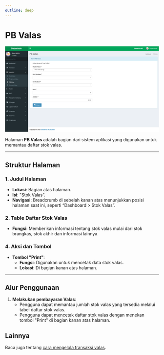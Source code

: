 ```yaml
---
outline: deep
---
```


# PB Valas

![PB Valas](../public/pb-valas.png)

Halaman **PB Valas** adalah bagian dari sistem aplikasi yang digunakan untuk memantau daftar stok valas.

---

## Struktur Halaman

### 1. **Judul Halaman**

- **Lokasi**: Bagian atas halaman.
- **Isi**: "Stok Valas”.
- **Navigasi**: Breadcrumb di sebelah kanan atas menunjukkan posisi halaman saat ini, seperti “Dashboard > Stok Valas”.

### 2. **Table Daftar Stok Valas**

- **Fungsi**: Memberikan informasi tentang stok valas mulai dari stok brangkas, stok akhir dan informasi lainnya.

### 4. **Aksi dan Tombol**

- **Tombol "Print"**:
  - **Fungsi**: Digunakan untuk mencetak data stok valas.
  - **Lokasi**: Di bagian kanan atas halaman.

---

## Alur Penggunaan

1. **Melakukan pembayaran Valas**:
   - Pengguna dapat memantau jumlah stok valas yang tersedia melalui tabel daftar stok valas.
   - Pengguna dapat mencetak daftar stok valas dengan menekan tombol "Print" di bagian kanan atas halaman.

## Lainnya

Baca juga tentang [cara mengelola transaksi valas](/transaksi/daftar-valas).
